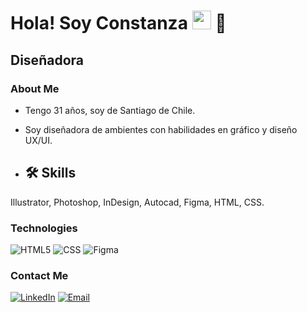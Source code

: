 <h1>Hola! Soy Constanza <img src="https://raw.githubusercontent.com/iampavangandhi/iampavangandhi/master/gifs/Hi.gif" width="30px"> 🚀</h1>
<h2>Diseñadora</h2>

### About Me
- Tengo 31 años, soy de Santiago de Chile.
- Soy diseñadora de ambientes con habilidades en gráfico y diseño UX/UI.

- ## 🛠 Skills
Illustrator, Photoshop, InDesign, Autocad, Figma, HTML, CSS.

### Technologies
  ![HTML5](https://img.shields.io/badge/-HTML5-333333?style=flat&logo=HTML5)
  ![CSS](https://img.shields.io/badge/-CSS-333333?style=flat&logo=CSS3&logoColor=1572B6)
  ![Figma](https://img.shields.io/badge/-Figma-333333?style=flat&logo=figma)

### Contact Me
<a href="https://www.linkedin.com/in/constanza-escudero"><img alt="LinkedIn" src="https://img.shields.io/badge/LinkedIn-Constanza%20Escudero-blue?style=flat-square&logo=linkedin"></a>
<a href="conti.escudero@gmail.com"><img alt="Email" src="https://img.shields.io/badge/Gmail-Conti.escudero@gmail.com-blue?style=flat-square&logo=gmail"></a>  
